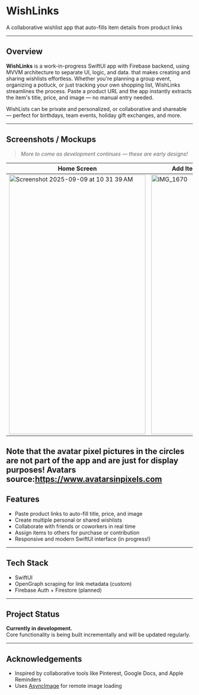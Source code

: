 # WishLinks 
A collaborative wishlist app that auto-fills item details from product links

---

## Overview

**WishLinks** is a work-in-progress SwiftUI app with Firebase backend, using MVVM architecture to separate UI, logic, and data. that makes creating and sharing wishlists effortless. Whether you're planning a group event, organizing a potluck, or just tracking your own shopping list, WishLinks streamlines the process. Paste a product URL and the app instantly extracts the item's title, price, and image — no manual entry needed.

WishLists can be private and personalized, or collaborative and shareable — perfect for birthdays, team events, holiday gift exchanges, and more.

---

## Screenshots / Mockups

>  _More to come as development continues — these are early designs!_

| Home Screen | Add Item To Wishlist Flow |
|-------------|----------------|
| <img width="368" height="699" alt="Screenshot 2025-09-09 at 10 31 39 AM" src="https://github.com/user-attachments/assets/431671e1-9499-43b8-a534-157108ae6657" />| <img width="314" height="699" alt="IMG_1670" src="https://github.com/user-attachments/assets/f3e1e8dd-1983-4515-aae2-33cfc6320b95" /> |

Note that the avatar pixel pictures in the circles are not part of the app and are just for display purposes! Avatars source:https://www.avatarsinpixels.com
---

## Features

- Paste product links to auto-fill title, price, and image
- Create multiple personal or shared wishlists
- Collaborate with friends or coworkers in real time
- Assign items to others for purchase or contribution
- Responsive and modern SwiftUI interface (in progress!)

---



##  Tech Stack

- SwiftUI
- OpenGraph scraping for link metadata (custom)
- Firebase Auth + Firestore (planned)

---

## Project Status

 **Currently in development.**  
Core functionality is being built incrementally and will be updated regularly.

---

##  Acknowledgements

- Inspired by collaborative tools like Pinterest, Google Docs, and Apple Reminders
- Uses [AsyncImage](https://developer.apple.com/documentation/swiftui/asyncimage) for remote image loading
